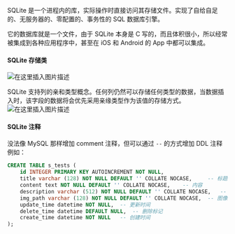 SQLite 是一个进程内的库，实际操作时直接访问其存储文件。实现了自给自足的、无服务器的、零配置的、事务性的 SQL 数据库引擎。

它的数据库就是一个文件，由于 SQLite 本身是 C 写的，而且体积很小，所以经常被集成到各种应用程序中，甚至在 iOS 和 Android 的 App 中都可以集成。



#### SQLite 存储类

![在这里插入图片描述](https://img-note.langyastudio.com/20210708093725.png?x-oss-process=style/watermark)



SQLite 支持列的亲和类型概念。任何列仍然可以存储任何类型的数据，当数据插入时，该字段的数据将会优先采用亲缘类型作为该值的存储方式。
![在这里插入图片描述](https://img-note.langyastudio.com/20210708093734.png?x-oss-process=style/watermark)



#### SQLite 注释

没法像 MySQL 那样增加 comment 注释，但可以通过 `--` 的方式增加 DDL 注释
例如：

```sql
CREATE TABLE s_tests (
	id INTEGER PRIMARY KEY AUTOINCREMENT NOT NULL,
	title varchar (128) NOT NULL DEFAULT '' COLLATE NOCASE, 	-- 标题
	content text NOT NULL DEFAULT '' COLLATE NOCASE, 	-- 内容
	description varchar (512) NOT NULL DEFAULT '' COLLATE NOCASE, 	-- 简介
	img_path varchar (128) NOT NULL DEFAULT '' COLLATE NOCASE, 	-- 图像全路径
	update_time datetime NOT NULL, 	-- 更新时间
	delete_time datetime DEFAULT NULL, 	-- 删除标记
	create_time datetime NOT NULL 	-- 创建时间
);
```
